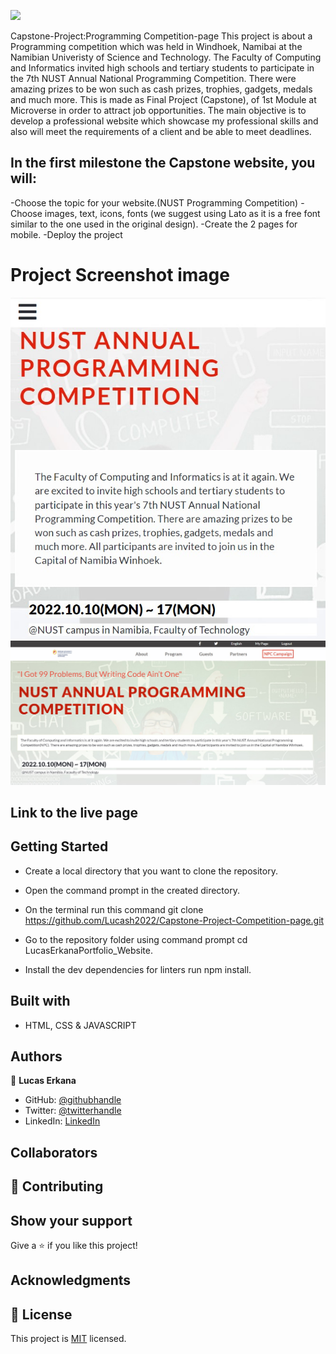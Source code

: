 ![](https://img.shields.io/badge/Microverse-blueviolet)

Capstone-Project:Programming Competition-page
This project is about a Programming competition which was held in Windhoek, Namibai at the Namibian Univeristy of Science and Technology.
The Faculty of Computing and Informatics invited high schools and tertiary students to participate in the 7th NUST Annual National Programming Competition. There were amazing prizes to be won such as cash prizes, trophies, gadgets, medals and much more.
This is made as Final Project (Capstone), of 1st Module at Microverse in order to attract job opportunities. The main objective is to develop a professional website which showcase my professional skills and also will meet the requirements of a client and be able to meet deadlines.

## In the first milestone the Capstone website, you will:
-Choose the topic for your website.(NUST Programming Competition)
-Choose images, text, icons, fonts (we suggest using Lato as it is a free font similar to the one used in the original design).
-Create the 2 pages for mobile.
-Deploy the project

# Project Screenshot image
![Mobile version](./images/Mobile_screenshot.jpg)
![Desktop version](./images/Desktop_screenshot.jpg)

## Link to the live page



## Getting Started

- Create a local directory that you want to clone the repository.

- Open the command prompt in the created directory.

- On the terminal run this command git clone https://github.com/Lucash2022/Capstone-Project-Competition-page.git

- Go to the repository folder using command prompt cd LucasErkanaPortfolio_Website.

- Install the dev dependencies for linters run npm install.

## Built with

- HTML, CSS & JAVASCRIPT 

## Authors

👤 **Lucas Erkana**

- GitHub: [@githubhandle](https://github.com/Lucash2022)
- Twitter: [@twitterhandle](https://twitter.com/@Lucas_David_22)
- LinkedIn: [LinkedIn](https://www.linkedin.com/in/lucas-erkana-b30a0b3b/)

## Collaborators


## 🤝 Contributing



## Show your support

Give a ⭐️ if you like this project!

## Acknowledgments



## 📝 License

This project is [MIT](./LICENSE) licensed.
